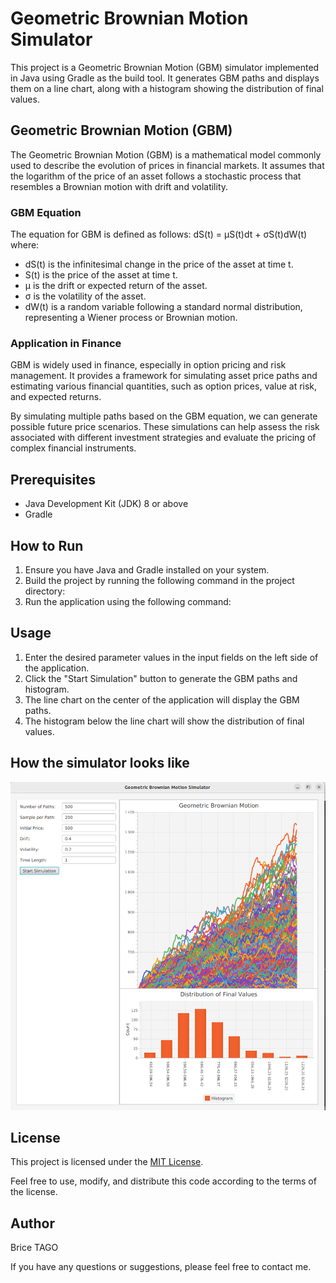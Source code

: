 # Geometric Brownian Motion Simulator

This project is a Geometric Brownian Motion (GBM) simulator implemented in Java using Gradle as the build tool. It generates GBM paths and displays them on a line chart, along with a histogram showing the distribution of final values.

## Geometric Brownian Motion (GBM)

The Geometric Brownian Motion (GBM) is a mathematical model commonly used to describe the evolution of prices in financial markets. It assumes that the logarithm of the price of an asset follows a stochastic process that resembles a Brownian motion with drift and volatility.

### GBM Equation
The equation for GBM is defined as follows: dS(t) = μS(t)dt + σS(t)dW(t)
where:
- dS(t) is the infinitesimal change in the price of the asset at time t.
- S(t) is the price of the asset at time t.
- μ is the drift or expected return of the asset.
- σ is the volatility of the asset.
- dW(t) is a random variable following a standard normal distribution, representing a Wiener process or Brownian motion.

### Application in Finance

GBM is widely used in finance, especially in option pricing and risk management. It provides a framework for simulating asset price paths and estimating various financial quantities, such as option prices, value at risk, and expected returns.

By simulating multiple paths based on the GBM equation, we can generate possible future price scenarios. These simulations can help assess the risk associated with different investment strategies and evaluate the pricing of complex financial instruments.


## Prerequisites

- Java Development Kit (JDK) 8 or above
- Gradle

## How to Run

1. Ensure you have Java and Gradle installed on your system.
2. Build the project by running the following command in the project directory:
3. Run the application using the following command:


## Usage

1. Enter the desired parameter values in the input fields on the left side of the application.
2. Click the "Start Simulation" button to generate the GBM paths and histogram.
3. The line chart on the center of the application will display the GBM paths.
4. The histogram below the line chart will show the distribution of final values.

## How the simulator looks like

![Image Description](./simulator.png)
## License

This project is licensed under the [MIT License](LICENSE).

Feel free to use, modify, and distribute this code according to the terms of the license.

## Author

Brice TAGO

If you have any questions or suggestions, please feel free to contact me.

